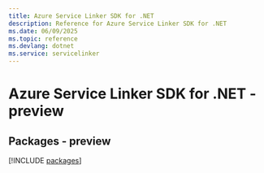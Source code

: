 ```yaml
---
title: Azure Service Linker SDK for .NET
description: Reference for Azure Service Linker SDK for .NET
ms.date: 06/09/2025
ms.topic: reference
ms.devlang: dotnet
ms.service: servicelinker
---
```

# Azure Service Linker SDK for .NET - preview
## Packages - preview
[!INCLUDE [packages](service-linker-index.md)]